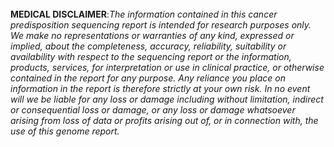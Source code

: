 
<br><br><br>
<b>MEDICAL DISCLAIMER</b>:<i>The information contained in this cancer predisposition sequencing report is intended for research purposes only. We make no representations or warranties of any kind, expressed or implied, about the completeness, accuracy, reliability, suitability or availability with respect to the sequencing report or the information, products, services, for interpretation or use in clinical practice, or otherwise contained in the report for any purpose. Any reliance you place on information in the report is therefore strictly at your own risk. In no event will we be liable for any loss or damage including without limitation, indirect or consequential loss or damage, or any loss or damage whatsoever arising from loss of data or profits arising out of, or in connection with, the use of this genome report.</i>
